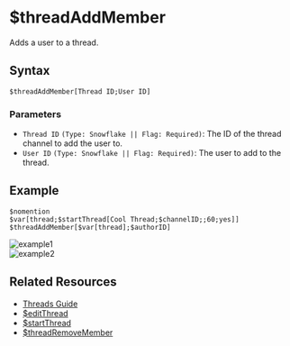 # $threadAddMember
Adds a user to a thread.

## Syntax
```
$threadAddMember[Thread ID;User ID]
```

### Parameters
- `Thread ID` `(Type: Snowflake || Flag: Required)`: The ID of the thread channel to add the user to.
- `User ID` `(Type: Snowflake || Flag: Required)`: The user to add to the thread.

## Example
```
$nomention
$var[thread;$startThread[Cool Thread;$channelID;;60;yes]]
$threadAddMember[$var[thread];$authorID]
```
![example1](https://user-images.githubusercontent.com/69215413/130260166-768cb59f-2377-49e3-9588-6425028484d9.png)\
![example2](https://user-images.githubusercontent.com/69215413/130260148-0c6b54ec-96ea-4f94-9aee-8a583667d80d.png)

## Related Resources
- [Threads Guide](../guides/threads.md)
- [$editThread](./editThread.md)
- [$startThread](./startThread.md)
- [$threadRemoveMember](./threadRemoveMember.md)
